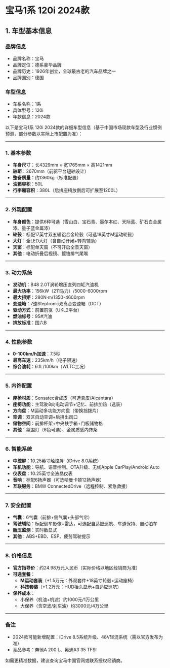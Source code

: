 
# 宝马1系 120i 2024款
## 1. 车型基本信息
### 品牌信息
- 品牌名称：宝马
- 品牌定位：德系豪华品牌
- 品牌历史：1926年创立，全球最古老的汽车品牌之一
- 品牌国别：德国

### 车型信息
- 车系名称：1系
- 具体型号：120i
- 年款信息：2024款

以下是宝马1系 120i 2024款的详细车型信息（基于中国市场现款车型及行业惯例预测，部分参数以实际上市配置为准）：

---

### **1. 基本参数**  
- **车身尺寸**：长4329mm × 宽1765mm × 高1421mm  
- **轴距**：2670mm（前驱平台短轴设计）  
- **整备质量**：约1360kg（标准配置）  
- **油箱容积**：50L  
- **行李厢容积**：380L（后排座椅放倒后可扩展至1200L）  

---

### **2. 外观配置**  
- **车身颜色**：提供6种可选（雪山白、宝石青、墨尔本红、天际蓝、矿石白金属漆、量子蓝金属漆）  
- **轮毂**：标配17英寸双五辐铝合金轮毂（可选18英寸M运动轮毂）  
- **大灯**：全LED大灯（含自动开闭+转向辅助）  
- **天窗**：标配单天窗（不可开启全景天窗）  
- **其他**：电动折叠后视镜、镀铬排气尾喉  

---

### **3. 动力系统**  
- **发动机**：B48 2.0T涡轮增压直列四缸汽油机  
- **最大功率**：156kW（211马力）/5000-6000rpm  
- **最大扭矩**：280N·m/1350-4600rpm  
- **变速箱**：7速Steptronic双离合变速箱（DCT）  
- **驱动方式**：前置前驱（UKL2平台）  
- **燃油标号**：95#汽油  
- **排放标准**：国六B  

---

### **4. 性能参数**  
- **0-100km/h加速**：7.5秒  
- **最高车速**：235km/h（电子限速）  
- **综合油耗**：6.1L/100km（WLTC工况）  

---

### **5. 内饰配置**  
- **座椅材质**：Sensatec合成皮（可选真皮/Alcantara）  
- **座椅功能**：主驾驶8向电动调节+记忆、前排加热（选装）  
- **方向盘**：M运动多功能方向盘（带换挡拨片）  
- **空调**：双区自动空调+后排出风口  
- **储物空间**：前排杯架+中央扶手箱+门板储物格  
- **其他**：氛围灯（6色可选）、金属质感内饰条  

---

### **6. 智能系统**  
- **中控屏**：10.25英寸触控屏（iDrive 8.0系统）  
- **车机功能**：导航、语音控制、OTA升级、无线Apple CarPlay/Android Auto  
- **仪表盘**：10.25英寸全液晶仪表  
- **音响**：标配6扬声器（可选哈曼卡顿12扬声器）  
- **互联服务**：BMW ConnectedDrive（远程控制、紧急救援）  

---

### **7. 安全配置**  
- **气囊**：6气囊（前排+侧气囊+头部气帘）  
- **驾驶辅助**：标配倒车影像+雷达，可选配自适应巡航、车道保持、自动泊车  
- **胎压监测**：实时数显式  
- **其他**：ABS+EBD、ESP、疲劳驾驶提示  

---

### **8. 价格信息**  
- **官方指导价**：约24.98万元人民币（实际价格以地区经销商为准）  
- **可选套餐**：  
  - **M运动套装**（+1.5万元：外观套件+18英寸轮毂+运动座椅）  
  - **科技套装**（+1.2万元：HUD抬头显示+自适应巡航）  
- **保养成本**：  
  - 小保养（机油+机滤）约1000元/1万公里  
  - 大保养（含空滤/刹车油）约3000元/4万公里  

---

### **备注**  
- 2024款可能新增配置：iDrive 8.5系统升级、48V轻混系统（需以官方发布为准）  
- 竞品参考：奔驰A 200 L、奥迪A3 35 TFSI  

如需更精准数据，建议查询宝马中国官网或联系授权经销商。
